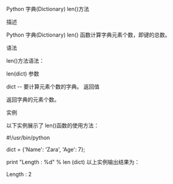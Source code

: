 Python 字典(Dictionary) len()方法

描述

Python 字典(Dictionary) len() 函数计算字典元素个数，即键的总数。

语法

len()方法语法：

len(dict)
参数

dict -- 要计算元素个数的字典。
返回值

返回字典的元素个数。

实例

以下实例展示了 len()函数的使用方法：

#!/usr/bin/python

dict = {'Name': 'Zara', 'Age': 7};

print "Length : %d" % len (dict)
以上实例输出结果为：

Length : 2
